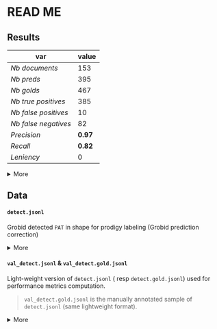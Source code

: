 # READ ME

## Results


var|value
---|---
*Nb documents*|	153
*Nb preds*|	395
*Nb golds*|	467
*Nb true positives*|	385
*Nb false positives*|	10
*Nb false negatives*|	82
*Precision*|	**0.97**
*Recall*|	**0.82**
*Leniency*|	0

<details><summary>More</summary>

````shell script
 python cli/patcit-cli.py models evaluate grobid-intext data/val_detect_patent_pred.jsonl data/val_detect_patent.gold.jsonl
````

</details>



## Data

#### `detect.jsonl`

Grobid detected `PAT` in shape for prodigy labeling (Grobid prediction correction)

<details><summary>More</summary>

````shell script
python cli/patcit-cli.py models data prep-spacy-sam  --texts-file validation/intext/patent_detect/eval_texts_1590481723.csv --citations-file validation/intext/patent_detect/eval_citations_1590481723.csv >> validation/intext/patent_detect/tmp.jsonl
python cli/patcit-cli.py models data align-spans validation/intext/patent_detect/tmp.jsonl  >> detect.jsonl
rm validation/intext/patent_detect/tmp.jsonl
````

````json
{"publication_number":"string", "text":"long-string", "spans":[{"start":"int","end":"int","label":"string"}]}
````

</details>


#### `val_detect.jsonl` & `val_detect.gold.jsonl`

Light-weight version of `detect.jsonl` ( resp `detect.gold.jsonl`) used for performance metrics computation.

> `val_detect.gold.jsonl` is the manually annotated sample of `detect.jsonl` (same lightweight format).

<details><summary>More</summary>

```shell script
jq '{publication_number,spans}' validation/intext/bibref_detect/detect.jsonl  -c >> `val_detect.jsonl`
```

````json
{"publication_number":"string", "spans":[{"start":"int","end":"int","label":"string"}]}
````

</details>
